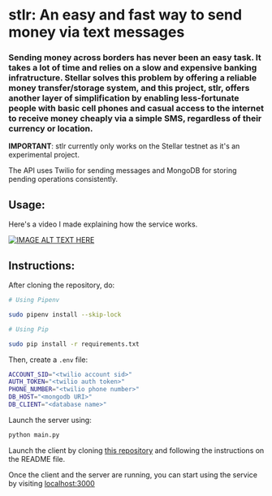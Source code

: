 # stlr: An easy and fast way to send money via text messages

### Sending money across borders has never been an easy task. It takes a lot of time and relies on a slow and expensive banking infratructure. Stellar solves this problem by offering a reliable money transfer/storage system, and this project, **stlr**, offers another layer of simplification by enabling less-fortunate people with basic cell phones and casual access to the internet to receive money cheaply via a simple SMS, regardless of their currency or location.

**IMPORTANT**: stlr currently only works on the Stellar testnet as it's an experimental project.

The API uses Twilio for sending messages and MongoDB for storing pending operations consistently.

Usage:
---------------
Here's a video I made explaining how the service works.

[![IMAGE ALT TEXT HERE](https://img.youtube.com/vi/08FiCiACoGM/0.jpg)](https://www.youtube.com/watch?v=08FiCiACoGM)

Instructions:
---------------

After cloning the repository, do:

```bash
# Using Pipenv

sudo pipenv install --skip-lock

# Using Pip

sudo pip install -r requirements.txt
```

Then, create a `.env` file:
```bash
ACCOUNT_SID="<twilio account sid>"
AUTH_TOKEN="<twilio auth token>"
PHONE_NUMBER="<twilio phone number>"
DB_HOST="<mongodb URI>"
DB_CLIENT="<database name>"
```

Launch the server using:

```bash
python main.py
```

Launch the client by cloning [this repository](https://github.com/merwane/stlr-client) and following the instructions on the README file.

Once the client and the server are running, you can start using the service by visiting [localhost:3000](http://localhost:3000/)

